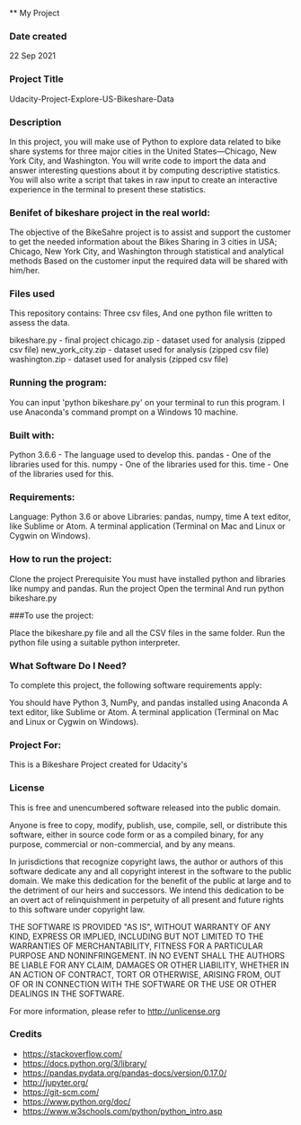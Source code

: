 ** My Project

### Date created
22 Sep 2021

### Project Title
Udacity-Project-Explore-US-Bikeshare-Data

### Description
In this project, you will make use of Python to explore data related to bike share systems for three major cities in the United States—Chicago, New York City, and Washington. You will write code to import the data and answer interesting questions about it by computing descriptive statistics. You will also write a script that takes in raw input to create an interactive experience in the terminal to present these statistics.

### Benifet of bikeshare project in the real world:
The objective of the BikeSahre project is to assist and support the customer to get the needed information about the Bikes Sharing in 3 cities in USA; Chicago, New York City, and Washington through statistical and analytical methods Based on the customer input the required data will be shared with him/her.

### Files used
This repository contains: Three csv files, And one python file written to assess the data.

bikeshare.py       - final project
chicago.zip        - dataset used for analysis (zipped csv file)
new_york_city.zip  - dataset used for analysis (zipped csv file)
washington.zip     - dataset used for analysis (zipped csv file)

### Running the program:
You can input 'python bikeshare.py' on your terminal to run this program. I use Anaconda's command prompt on a Windows 10 machine.

### Built with:
Python 3.6.6 - The language used to develop this.
pandas       - One of the libraries used for this.
numpy        - One of the libraries used for this.
time         - One of the libraries used for this.

### Requirements:
Language: Python 3.6 or above
Libraries: pandas, numpy, time
A text editor, like Sublime or Atom.
A terminal application (Terminal on Mac and Linux or Cygwin on Windows).

### How to run the project:
Clone the project
Prerequisite
You must have installed python and libraries like numpy and pandas.
Run the project
Open the terminal
And run python bikeshare.py

###To use the project:

Place the bikeshare.py file and all the CSV files in the same folder.
Run the python file using a suitable python interpreter.

### What Software Do I Need?
To complete this project, the following software requirements apply:

You should have Python 3, NumPy, and pandas installed using Anaconda
A text editor, like Sublime or Atom.
A terminal application (Terminal on Mac and Linux or Cygwin on Windows).

### Project For:
This is a Bikeshare Project created for Udacity's

### License
This is free and unencumbered software released into the public domain.

Anyone is free to copy, modify, publish, use, compile, sell, or
distribute this software, either in source code form or as a compiled
binary, for any purpose, commercial or non-commercial, and by any
means.

In jurisdictions that recognize copyright laws, the author or authors
of this software dedicate any and all copyright interest in the
software to the public domain. We make this dedication for the benefit
of the public at large and to the detriment of our heirs and
successors. We intend this dedication to be an overt act of
relinquishment in perpetuity of all present and future rights to this
software under copyright law.

THE SOFTWARE IS PROVIDED "AS IS", WITHOUT WARRANTY OF ANY KIND,
EXPRESS OR IMPLIED, INCLUDING BUT NOT LIMITED TO THE WARRANTIES OF
MERCHANTABILITY, FITNESS FOR A PARTICULAR PURPOSE AND NONINFRINGEMENT.
IN NO EVENT SHALL THE AUTHORS BE LIABLE FOR ANY CLAIM, DAMAGES OR
OTHER LIABILITY, WHETHER IN AN ACTION OF CONTRACT, TORT OR OTHERWISE,
ARISING FROM, OUT OF OR IN CONNECTION WITH THE SOFTWARE OR THE USE OR
OTHER DEALINGS IN THE SOFTWARE.

For more information, please refer to <http://unlicense.org>

### Credits
- https://stackoverflow.com/
- https://docs.python.org/3/library/
- https://pandas.pydata.org/pandas-docs/version/0.17.0/
- http://jupyter.org/
- https://git-scm.com/
- https://www.python.org/doc/
- https://www.w3schools.com/python/python_intro.asp

